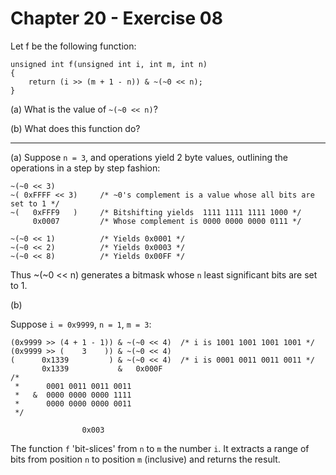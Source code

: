 # Chapter 20 - Exercise 08

Let f be the following function:

```
unsigned int f(unsigned int i, int m, int n)
{
    return (i >> (m + 1 - n)) & ~(~0 << n);
}
```

(a) What is the value of `~(~0 << n)`?  

(b) What does this function do?  

---

(a)
Suppose `n = 3`, and operations yield 2 byte values, outlining the operations in a step by step fashion:  

```
~(~0 << 3)          
~( 0xFFFF << 3)     /* ~0's complement is a value whose all bits are set to 1 */
~(   0xFFF9   )     /* Bitshifting yields  1111 1111 1111 1000 */
     0x0007         /* Whose complement is 0000 0000 0000 0111 */

~(~0 << 1)          /* Yields 0x0001 */
~(~0 << 2)          /* Yields 0x0003 */
~(~0 << 8)          /* Yields 0x00FF */
```

Thus ~(~0 << n) generates a bitmask whose `n` least significant bits are set to 1.  

(b)

Suppose `i = 0x9999`, `n = 1`, `m = 3`:   

```
(0x9999 >> (4 + 1 - 1)) & ~(~0 << 4)  /* i is 1001 1001 1001 1001 */
(0x9999 >> (    3    )) & ~(~0 << 4) 
(      0x1339         ) & ~(~0 << 4)  /* i is 0001 0011 0011 0011 */
       0x1339           &   0x000F
/*   
 *      0001 0011 0011 0011
 *   &  0000 0000 0000 1111
 *      0000 0000 0000 0011
 */
                
                0x003
```

The function `f` 'bit-slices' from `n` to `m` the number `i`. It extracts a range of bits from position `n` to position `m` (inclusive) and returns the result.

